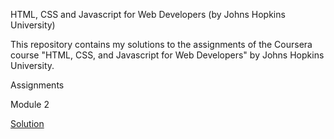 HTML, CSS and Javascript for Web Developers (by Johns Hopkins University)

This repository contains my solutions to the assignments of the Coursera course "HTML, CSS, and Javascript for Web Developers" by Johns Hopkins University.

Assignments

Module 2

<a href="file:///D:/xampp/htdocs/airline%20booking/Untitled-1.html">Solution </a>


